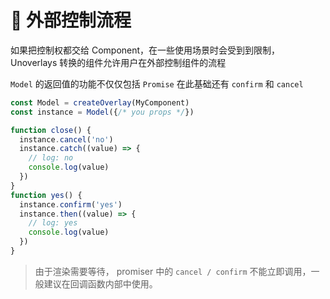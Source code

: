 # 🤏 外部控制流程

如果把控制权都交给 Component，在一些使用场景时会受到到限制，Unoverlays 转换的组件允许用户在外部控制组件的流程

`Model` 的返回值的功能不仅仅包括 `Promise` 在此基础还有 `confirm` 和 `cancel`

```ts
const Model = createOverlay(MyComponent)
const instance = Model({/* you props */})

function close() {
  instance.cancel('no')
  instance.catch((value) => {
    // log: no
    console.log(value)
  })
}
function yes() {
  instance.confirm('yes')
  instance.then((value) => {
    // log: yes
    console.log(value)
  })
}
```

> 由于渲染需要等待， promiser 中的 `cancel / confirm` 不能立即调用，一般建议在回调函数内部中使用。